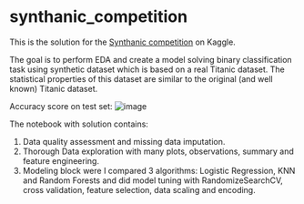 # synthanic_competition
This is the solution for the [Synthanic competition](https://www.kaggle.com/competitions/tabular-playground-series-apr-2021/submissions) on Kaggle.

The goal is to perform EDA and create a model solving binary classification task using synthetic dataset which is based on a real Titanic dataset.
The statistical properties of this dataset are similar to the original (and well known) Titanic dataset.

Accuracy score on test set:
![image](https://user-images.githubusercontent.com/75207011/171482144-5ea4981d-8b99-4b72-8b38-2cc7fd55c381.png)

The notebook with solution contains:
1. Data quality assessment and missing data imputation.
2. Thorough Data exploration with many plots, observations, summary and feature engineering.
3. Modeling block were I compared 3 algorithms: Logistic Regression, KNN and Random Forests and did model tuning with RandomizeSearchCV, cross validation, feature selection, data scaling and encoding.
